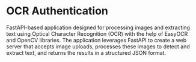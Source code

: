 # OCR Authentication
FastAPI-based application designed for processing images and extracting text using Optical Character Recognition (OCR) with the help of EasyOCR and OpenCV libraries. The application leverages FastAPI to create a web server that accepts image uploads, processes these images to detect and extract text, and returns the results in a structured JSON format.
 
